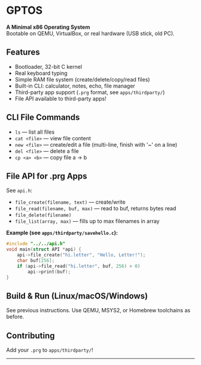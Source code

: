# GPTOS

**A Minimal x86 Operating System**  
Bootable on QEMU, VirtualBox, or real hardware (USB stick, old PC).

## Features
- Bootloader, 32-bit C kernel
- Real keyboard typing
- Simple RAM file system (create/delete/copy/read files)
- Built-in CLI: calculator, notes, echo, file manager
- Third-party app support (`.prg` format, see `apps/thirdparty/`)
- File API available to third-party apps!

## CLI File Commands
- `ls`           — list all files
- `cat <file>`   — view file content
- `new <file>`   — create/edit a file (multi-line, finish with '~' on a line)
- `del <file>`   — delete a file
- `cp <a> <b>`   — copy file a → b

## File API for .prg Apps
See `api.h`:
- `file_create(filename, text)` — create/write
- `file_read(filename, buf, max)` — read to buf, returns bytes read
- `file_delete(filename)`
- `file_list(array, max)` — fills up to max filenames in array

**Example (see `apps/thirdparty/savehello.c`):**
```c
#include "../../api.h"
void main(struct API *api) {
    api->file_create("hi.letter", "Hello, Letter!");
    char buf[256];
    if (api->file_read("hi.letter", buf, 256) > 0)
        api->print(buf);
}
```

## Build & Run (Linux/macOS/Windows)
See previous instructions. Use QEMU, MSYS2, or Homebrew toolchains as before.

## Contributing
Add your `.prg` to `apps/thirdparty/`!

---